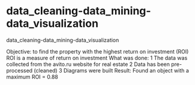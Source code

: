 # data_cleaning-data_mining-data_visualization
data_cleaning-data_mining-data_visualization

Objective: to find the property with the highest return on investment (ROI)
ROI is a measure of return on investment
What was done:
1 The data was collected from the avito.ru website for real estate
2 Data has been pre-processed (cleaned)
3 Diagrams were built
Result:
Found an object with a maximum ROI = 0.88
